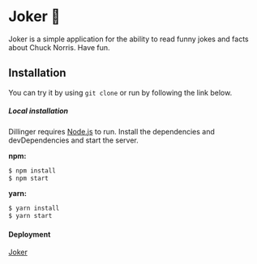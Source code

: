 # Joker 🤡
Joker is a simple application for the ability to read funny jokes and facts about Chuck Norris. Have fun.

## Installation
You can try it by using `git clone` or run by following the link below.

##### Local installation
Dillinger requires [Node.js](https://nodejs.org/) to run.
Install the dependencies and devDependencies and start the server.

**npm:**
```sh
$ npm install
$ npm start
```
**yarn:**
```sh
$ yarn install
$ yarn start
```

#### Deployment
[Joker](https://joker-indol.now.sh/)
